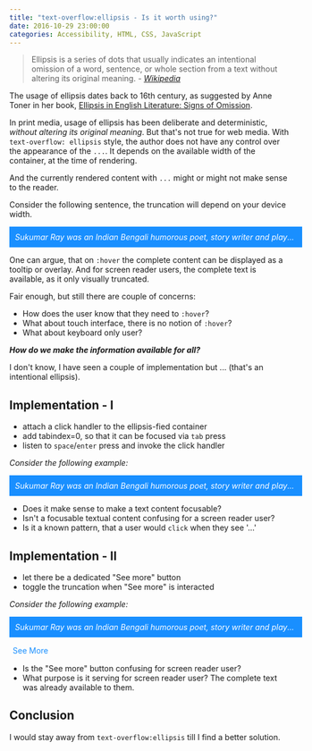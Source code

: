 ```yaml
---
title: "text-overflow:ellipsis - Is it worth using?"
date: 2016-10-29 23:00:00
categories: Accessibility, HTML, CSS, JavaScript
---
```


>Ellipsis is a series of dots that usually indicates an intentional omission of a word,
sentence, or whole section from a text without altering its original meaning. _- [Wikipedia](https://en.wikipedia.org/wiki/Ellipsis)_

The usage of ellipsis dates back to 16th century, as suggested by Anne Toner in her book,
[Ellipsis in English Literature: Signs of Omission](https://www.amazon.com/Ellipsis-English-Literature-Signs-Omission/dp/1107073014).

In print media, usage of ellipsis has been deliberate and deterministic, _without altering its original meaning_.
But that's not true for web media. With `text-overflow: ellipsis` style, the author does not have any control over the appearance of the `...`.
It depends on the available width of the container, at the time of rendering.

And the currently rendered content with `...` might or might not make sense to the reader.

Consider the following sentence, the truncation will depend on your device width.
<style>
  .sukumar {
    font-style: italic;
    background: #198fff;
    color: #fff;
    padding: 10px;
    width: 100%;
  }
  .truncate {
    white-space: nowrap;
    overflow: hidden;
    text-overflow: ellipsis;
  }
</style>
<p class="truncate sukumar">
Sukumar Ray was an Indian Bengali humorous poet, story writer and playwright who mainly wrote for children.
His works such as the collection of poems "Aboltabol", novella "HaJaBaRaLa", short story collection "Pagla Dashu" and play "Chalachittachanchari" are considered equal in stature to Alice in Wonderland.
More than 80 years after his death, Ray remains one of the most popular of children's writers in both West Bengal and Bangladesh.
</p>

One can argue, that on `:hover` the complete content can be displayed as a tooltip or overlay.
And for screen reader users, the complete text is available, as it only visually truncated.

Fair enough, but still there are couple of concerns:
* How does the user know that they need to `:hover`?
* What about touch interface, there is no notion of `:hover`?
* What about keyboard only user?

***How do we make the information available for all?***

I don't know, I have seen a couple of implementation but ... (that's an intentional ellipsis).

## Implementation - I

* attach a click handler to the ellipsis-fied container
* add tabindex=0, so that it can be focused via `tab` press
* listen to `space`/`enter` press and invoke the click handler

_Consider the following example:_

<p class="sukumar truncate" id="implementation-one">
Sukumar Ray was an Indian Bengali humorous poet, story writer and playwright who mainly wrote for children.
His works such as the collection of poems "Aboltabol", novella "HaJaBaRaLa", short story collection "Pagla Dashu" and play "Chalachittachanchari" are considered equal in stature to Alice in Wonderland.
More than 80 years after his death, Ray remains one of the most popular of children's writers in both West Bengal and Bangladesh.
</p>

* Does it make sense to make a text content focusable?
* Isn't a focusable textual content confusing for a screen reader user?
* Is it a known pattern, that a user would `click` when they see '...'

## Implementation - II

* let there be a dedicated "See more" button
* toggle the truncation when "See more" is interacted

_Consider the following example:_

<p class="sukumar truncate" id="implementation-two">
Sukumar Ray was an Indian Bengali humorous poet, story writer and playwright who mainly wrote for children.
His works such as the collection of poems "Aboltabol", novella "HaJaBaRaLa", short story collection "Pagla Dashu" and play "Chalachittachanchari" are considered equal in stature to Alice in Wonderland.
More than 80 years after his death, Ray remains one of the most popular of children's writers in both West Bengal and Bangladesh.
</p>
<style>
button {
  background: none;
  border: none;
  font: inherit;
  color: #198fff;
  cursor: pointer;
}
</style>
<button id="see-more">See More</button>

* Is the "See more" button confusing for screen reader user?
* What purpose is it serving for screen reader user? The complete text was already available to them.

## Conclusion

I would stay away from `text-overflow:ellipsis` till I find a better solution.

<script>
var implementationOne = document.getElementById('implementation-one');
var implementationTwo = document.getElementById('implementation-two');
var seeMore = document.getElementById('see-more');

function toggleTruncation(node) {
  node.classList.toggle('truncate')
}

implementationOne.addEventListener('click', function(e) {
  toggleTruncation(this);
});

implementationOne.addEventListener('keypress', function(e) {
  if (e.keyCode === 32 || e.keyCode === 13) {
    toggleTruncation(this);
  }
});

seeMore.addEventListener('click', function(e) {
  if (implementationTwo.classList.contains('truncate')) {
    this.innerHTML = "See less"
  } else {
    this.innerHTML = "See more"
  }
  toggleTruncation(implementationTwo);
});
</script>
